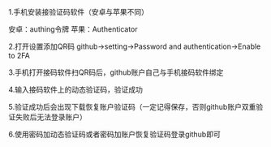1.手机安装接验证码软件（安卓与苹果不同）

安卓：authing令牌
苹果：Authenticator

2.打开设置添加QR码
github->setting->Password and authentication->Enable to 2FA

3.手机打开接码软件扫QR码后，github账户自己与手机接码软件绑定

4.输入接码软件上的动态验证码，验证成功

5.验证成功后会出现下载恢复账户验证码（一定记得保存，否则github账户双重验证失败后无法登录账户）

6.使用密码加动态验证码或者密码加账户恢复验证码登录github即可
